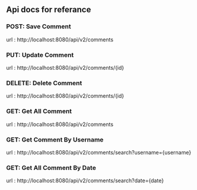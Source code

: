 <h2>  Api docs for referance </h2>
<h3> POST: Save Comment</h3>
url : http://localhost:8080/api/v2/comments
</br>
<h3> PUT: Update Comment</h3>
url : http://localhost:8080/api/v2/comments/{id}
</br>
<h3> DELETE: Delete Comment</h3>
url : http://localhost:8080/api/v2/comments/{id}
</br>
<h3> GET: Get All Comment</h3>
url : http://localhost:8080/api/v2/comments
</br>
<h3> GET: Get Comment By Username</h3>
url : http://localhost:8080/api/v2/comments/search?username={username}
</br>
<h3> GET: Get All Comment By Date</h3>
url : http://localhost:8080/api/v2/comments/search?date={date}
